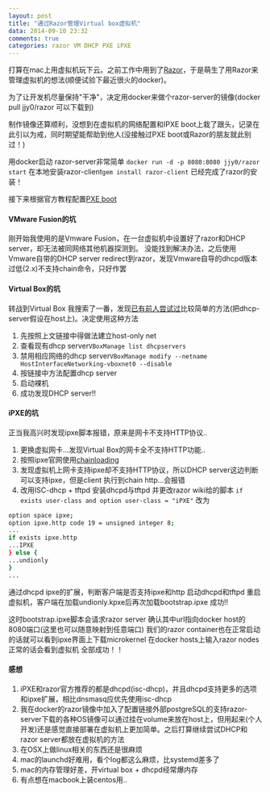 ```yaml
---
layout: post
title: "通过Razor管理Virtual box虚拟机"
data: 2014-09-10 23:32
comments: true
categories: razor VM DHCP PXE iPXE
---
```


打算在mac上用虚拟机玩下云。之前工作中用到了[Razor](https://github.com/puppetlabs/razor-server)，于是萌生了用Razor来管理虚拟机的想法(顺便试验下最近很火的docker)。

为了让开发机尽量保持"干净"，决定用docker来做个razor-server的镜像(docker pull jjy0/razor 可以下载到)

制作镜像还算顺利，没想到在虚拟机的网络配置和IPXE boot上栽了跟头，记录在此引以为戒，同时期望能帮助到他人(没接触过PXE boot或Razor的朋友就此别过！)

用docker启动 razor-server非常简单
`docker run -d -p 8080:8080 jjy0/razor start`
在本地安装razor-client`gem install razor-client`
已经完成了razor的安装！

接下来根据官方教程配置[PXE boot](https://github.com/puppetlabs/razor-server/wiki/Installation#pxe-setup)


#### VMware Fusion的坑
刚开始我使用的是Vmware Fusion，在一台虚拟机中设置好了razor和DHCP server，却无法被同网络其他机器探测到。
没能找到解决办法，之后使用Vmware自带的DHCP server redirect到razor，发现Vmware自导的dhcpd版本过低(2.x)不支持chain命令，只好作罢


#### Virtual Box的坑
转战到Virtual Box
我搜索了一番，发现[已有前人尝试过](http://www.0xf8.org/2013/02/pxe-booting-inside-virtualbox-and-kvm-virtual-machines-stopwatched-1/)比较简单的方法(把dhcp-server假设在host上)。决定使用这种方法

1. 先按照上文链接中得做法建立host-only net
2. 查看现有dhcp server`VBoxManage list dhcpservers`
3. 禁用相应网络的dhcp server`VBoxManage modify --netname HostInterfaceNetworking-vboxnet0 --disable`
4. 按链接中方法配置dhcp server
5. 启动裸机
6. 成功发现DHCP server!!

#### iPXE的坑
正当我高兴时发现ipxe脚本报错，原来是网卡不支持HTTP协议..

1. 更换虚拟网卡...发现Virtual Box的网卡全不支持HTTP功能..
2. 按照ipxe官网使用[chainloading](http://ipxe.org/howto/chainloading)
3. 发现虚拟机上网卡支持ipxe却不支持HTTP协议，所以DHCP server这边判断可以支持ipxe，但是client 执行到chain http...会报错
4. 改用ISC-dhcp + tftpd
安装dhcpd与tftpd
并更改razor wiki给的脚本
`if exists user-class and option user-class = "iPXE"`
改为
``` bash
option space ipxe;
option ipxe.http code 19 = unsigned integer 8;
...
if exists ipxe.http
...IPXE
} else {
...undionly
}
...
```
通过dhcpd ipxe的扩展，判断客户端是否支持ipxe和http
启动dhcpd和tftpd
重启虚拟机，客户端在加载undionly.kpxe后再次加载bootstrap.ipxe
成功!!

这时bootstrap.ipxe脚本会请求razor server
确认其中url指向docker host的8080端口(这里也可以随意映射到任意端口)
我们的razor container也在正常启动的话就可以看到ipxe界面上下载microkernel
在docker hosts上输入razor nodes正常的话会看到虚拟机
全部成功！！

#### 感想

1. iPXE和razor官方推荐的都是dhcpd(isc-dhcp)，并且dhcpd支持更多的选项和ipxe扩展，相比dnsmasq应优先使用isc-dhcp
2. 我在docker的razor镜像中加入了配置链接外部postgreSQL的支持razor-server下载的各种OS镜像可以通过挂在volume来放在host上，但用起来(个人开发)还是感觉直接部署在虚拟机上更加简单。之后打算继续尝试DHCP和razor server都放在虚拟机的方法
3. 在OSX上做linux相关的东西还是很麻烦
4. mac的launchd好难用，看个log都这么麻烦，比systemd差多了
5. mac的内存管理好差，开virtual box + dhcpd经常爆内存
6. 有点想在macbook上装centos用..
